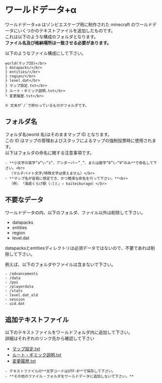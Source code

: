 # ワールドデータ+α

ワールドデータ+α はゾンビエスケープ用に制作された minecraft のワールドデータにいくつかのテキストファイルを追加したものです。<br>
これは以下のような構成のフォルダとなります。<br>
**ファイル名及び格納場所は一致させる必要があります。**<br>

以下のようなファイル構成にして下さい。

```admonish example title = "ワールドフォルダの構成例"
world(マップID)</br>
├ datapacks/</br>
├ entities/</br>
├ region/</br>
├ level.dat</br>
├ マップ設定.txt</br>
├ ルート・ギミック説明.txt</br>
└ 変更履歴.txt</br>

※ 文末が`/`で終わっているものがフォルダです。
```

## フォルダ名

フォルダ名(world 名)はそのままマップ ID となります。<br>
この ID はマップの管理およびスタッフによるマップの強制投票時に使用されます。<br>
以下はフォルダの命名に関する注意事項です。

```admonish warning title = "注意事項"
- **小文字の英字”a”\~”z”、アンダーバー”_”、または数字”0”\~”9”のみ**で命名して下さい。<br>
  （マルチバイト文字/特殊文字は使えません）</br>
- **マップ名が容易に想定でき、かつ簡潔な命名を行って下さい。**<br>
  （例: 「海底くらげ駅（:]ミ」⇒ kaiteikurage）</br>
```

## 不要なデータ

ワールドデータの内、以下のフォルダ、ファイル以外は削除して下さい。<br>
- datapacks
- entities
- region
- level.dat

datapacksとentitiesディレクトリは必須データではないので、不要であれば削除して下さい。<br>

例えば、以下のフォルダやファイルは含まないで下さい。

```admonish info title = "禁止フォルダ・ファイル 一覧"
- /advancements
- /data
- /poi
- /playerdata
- /stats
- level.dat_old
- session
- uid.dat
```

## 追加テキストファイル

以下のテキストファイルをワールドフォルダ内に追加して下さい。<br>
詳細はそれぞれのリンク先から確認して下さい<br>

- [マップ設定.txt](map_setting.md)
- [ルート・ギミック説明.txt](map_description.md)
- [変更履歴.txt](change_history.md)

```admonish warning title = "注意事項"
- テキストファイルの**文字コードはUTF-8**で保存して下さい。
- **その他のファイル・フォルダをワールドデータに追加しないで下さい。**
```
